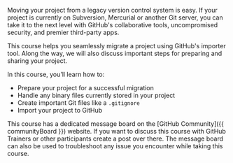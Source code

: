 Moving your project from a legacy version control system is easy. If your project is currently on Subversion, Mercurial or another Git server, you can take it to the next level with GitHub's collaborative tools, uncompromised security, and premier third-party apps. 

This course helps you seamlessly migrate a project using GitHub's importer tool. Along the way, we will also discuss important steps for preparing and sharing your project. 

In this course, you’ll learn how to:

- Prepare your project for a successful migration
- Handle any binary files currently stored in your project
- Create important Git files like a `.gitignore`
- Import your project to GitHub


This course has a dedicated message board on the [GitHub Community]({{ communityBoard }}) website. If you want to discuss this course with GitHub Trainers or other participants create a post over there. The message board can also be used to troubleshoot any issue you encounter while taking this course.
